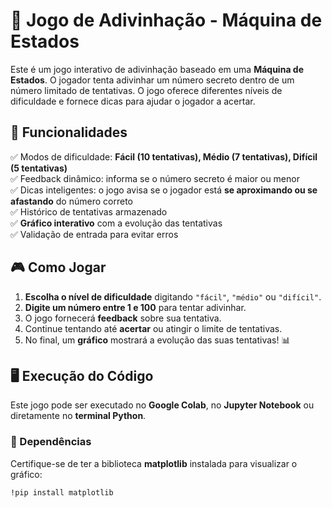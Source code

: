 # 🎯 Jogo de Adivinhação - Máquina de Estados

Este é um jogo interativo de adivinhação baseado em uma **Máquina de Estados**. O jogador tenta adivinhar um número secreto dentro de um número limitado de tentativas. O jogo oferece diferentes níveis de dificuldade e fornece dicas para ajudar o jogador a acertar.

## 📌 Funcionalidades

✅ Modos de dificuldade: **Fácil (10 tentativas), Médio (7 tentativas), Difícil (5 tentativas)**  
✅ Feedback dinâmico: informa se o número secreto é maior ou menor  
✅ Dicas inteligentes: o jogo avisa se o jogador está **se aproximando ou se afastando** do número correto  
✅ Histórico de tentativas armazenado  
✅ **Gráfico interativo** com a evolução das tentativas  
✅ Validação de entrada para evitar erros  

## 🎮 Como Jogar

1. **Escolha o nível de dificuldade** digitando `"fácil"`, `"médio"` ou `"difícil"`.  
2. **Digite um número entre 1 e 100** para tentar adivinhar.  
3. O jogo fornecerá **feedback** sobre sua tentativa.  
4. Continue tentando até **acertar** ou atingir o limite de tentativas.  
5. No final, um **gráfico** mostrará a evolução das suas tentativas! 📊  

## 🖥️ Execução do Código

Este jogo pode ser executado no **Google Colab**, no **Jupyter Notebook** ou diretamente no **terminal Python**.  

### 📌 Dependências  
Certifique-se de ter a biblioteca **matplotlib** instalada para visualizar o gráfico:  
```bash
!pip install matplotlib
